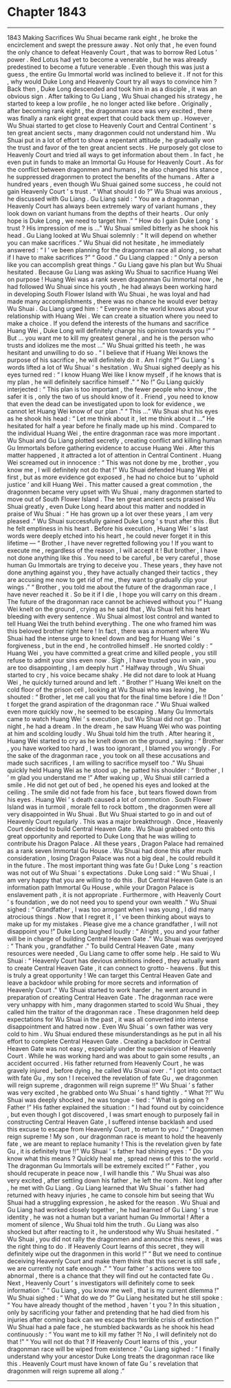 
# Chapter 1843


---

1843 Making Sacrifices
Wu Shuai became rank eight , he broke the encirclement and swept the pressure away . Not only that , he even found the only chance to defeat Heavenly Court , that was to borrow Red Lotus ’ power .
Red Lotus had yet to become a venerable , but he was already predestined to become a future venerable . Even though this was just a guess , the entire Gu Immortal world was inclined to believe it . If not for this , why would Duke Long and Heavenly Court try all ways to convince him ? Back then , Duke Long descended and took him in as a disciple , it was an obvious sign .
After talking to Gu Liang , Wu Shuai changed his strategy , he started to keep a low profile , he no longer acted like before .
Originally , after becoming rank eight , the dragonman race was very excited , there was finally a rank eight great expert that could back them up .
However , Wu Shuai started to get close to Heavenly Court and Central Continent ’ s ten great ancient sects , many dragonmen could not understand him .
Wu Shuai put in a lot of effort to show a repentant attitude , he gradually won the trust and favor of the ten great ancient sects . He purposely got close to Heavenly Court and tried all ways to get information about them .
In fact , he even put in funds to make an Immortal Gu House for Heavenly Court .
As for the conflict between dragonmen and humans , he also changed his stance , he suppressed dragonmen to protect the benefits of the humans .
After a hundred years , even though Wu Shuai gained some success , he could not gain Heavenly Court ’ s trust .
“ What should I do ?” Wu Shuai was anxious , he discussed with Gu Liang .
Gu Liang said : “ You are a dragonman , Heavenly Court has always been extremely wary of variant humans , they look down on variant humans from the depths of their hearts . Our only hope is Duke Long , we need to target him .”
“ How do I gain Duke Long ’ s trust ? His impression of me is …” Wu Shuai smiled bitterly as he shook his head .
Gu Liang looked at Wu Shuai solemnly : “ It will depend on whether you can make sacrifices .”
Wu Shuai did not hesitate , he immediately answered : “ I ’ ve been planning for the dragonman race all along , so what if I have to make sacrifices ?”
“ Good .” Gu Liang clapped : “ Only a person like you can accomplish great things .”
Gu Liang gave his plan but Wu Shuai hesitated . Because Gu Liang was asking Wu Shuai to sacrifice Huang Wei on purpose !
Huang Wei was a rank seven dragonman Gu Immortal now , he had followed Wu Shuai since his youth , he had always been working hard in developing South Flower Island with Wu Shuai , he was loyal and had made many accomplishments , there was no chance he would ever betray Wu Shuai .
Gu Liang urged him : “ Everyone in the world knows about your relationship with Huang Wei . We can create a situation where you need to make a choice . If you defend the interests of the humans and sacrifice Huang Wei , Duke Long will definitely change his opinion towards you !”
“ But … you want me to kill my greatest general , and he is the person who trusts and idolizes me the most …” Wu Shuai gritted his teeth , he was hesitant and unwilling to do so .
“ I believe that if Huang Wei knows the purpose of his sacrifice , he will definitely do it . Am I right ?” Gu Liang ’ s words lifted a lot of Wu Shuai ’ s hesitation .
Wu Shuai sighed deeply as his eyes turned red : “ I know Huang Wei like I know myself , if he knows that is my plan , he will definitely sacrifice himself .”
“ No !” Gu Liang quickly interjected : “ This plan is too important , the fewer people who know , the safer it is , only the two of us should know of it . Friend , you need to know that even the dead can be investigated upon to look for evidence , we cannot let Huang Wei know of our plan .”
“ This …” Wu Shuai shut his eyes as he shook his head : “ Let me think about it , let me think about it …”
He hesitated for half a year before he finally made up his mind .
Compared to the individual Huang Wei , the entire dragonman race was more important .
Wu Shuai and Gu Liang plotted secretly , creating conflict and killing human Gu Immortals before gathering evidence to accuse Huang Wei .
After this matter happened , it attracted a lot of attention in Central Continent .
Huang Wei screamed out in innocence : “ This was not done by me , brother , you know me , I will definitely not do that !”
Wu Shuai defended Huang Wei at first , but as more evidence got exposed , he had no choice but to ‘ uphold justice ’ and kill Huang Wei .
This matter caused a great commotion , the dragonmen became very upset with Wu Shuai , many dragonmen started to move out of South Flower Island .
The ten great ancient sects praised Wu Shuai greatly , even Duke Long heard about this matter and nodded in praise of Wu Shuai : “ He has grown up a lot over these years , I am very pleased .”
Wu Shuai successfully gained Duke Long ’ s trust after this .
But he felt emptiness in his heart .
Before his execution , Huang Wei ’ s last words were deeply etched into his heart , he could never forget it in this lifetime —
“ Brother , I have never regretted following you ! If you want to execute me , regardless of the reason , I will accept it ! But brother , I have not done anything like this . You need to be careful , be very careful , those human Gu Immortals are trying to deceive you . These years , they have not done anything against you , they have actually changed their tactics , they are accusing me now to get rid of me , they want to gradually clip your wings .”
“ Brother , you told me about the future of the dragonman race , I have never reached it . So be it if I die , I hope you will carry on this dream . The future of the dragonman race cannot be achieved without you !”
Huang Wei knelt on the ground , crying as he said that , Wu Shuai felt his heart bleeding with every sentence .
Wu Shuai almost lost control and wanted to tell Huang Wei the truth behind everything . The one who framed him was this beloved brother right here !
In fact , there was a moment where Wu Shuai had the intense urge to kneel down and beg for Huang Wei ’ s forgiveness , but in the end , he controlled himself .
He snorted coldly : “ Huang Wei , you have committed a great crime and killed people , you still refuse to admit your sins even now . Sigh , I have trusted you in vain , you are too disappointing , I am deeply hurt .”
Halfway through , Wu Shuai started to cry , his voice became shaky .
He did not dare to look at Huang Wei , he quickly turned around and left .
“ Brother !” Huang Wei knelt on the cold floor of the prison cell , looking at Wu Shuai who was leaving , he shouted : “ Brother , let me call you that for the final time before I die !! Don ’ t forget the grand aspiration of the dragonman race .”
Wu Shuai walked even more quickly now , he seemed to be escaping .
Many Gu Immortals came to watch Huang Wei ’ s execution , but Wu Shuai did not go .
That night , he had a dream .
In the dream , he saw Huang Wei who was pointing at him and scolding loudly .
Wu Shuai told him the truth .
After hearing it , Huang Wei started to cry as he knelt down on the ground , saying : “ Brother , you have worked too hard , I was too ignorant , I blamed you wrongly . For the sake of the dragonman race , you took on all these accusations and made such sacrifices , I am willing to sacrifice myself too .”
Wu Shuai quickly held Huang Wei as he stood up , he patted his shoulder : “ Brother , I ’ m glad you understand me !”
After waking up , Wu Shuai still carried a smile .
He did not get out of bed , he opened his eyes and looked at the ceiling .
The smile did not fade from his face , but tears flowed down from his eyes .
Huang Wei ’ s death caused a lot of commotion . South Flower Island was in turmoil , morale fell to rock bottom , the dragonmen were all very disappointed in Wu Shuai .
But Wu Shuai started to go in and out of Heavenly Court regularly .
This was a major breakthrough .
Once , Heavenly Court decided to build Central Heaven Gate .
Wu Shuai grabbed onto this great opportunity and reported to Duke Long that he was willing to contribute his Dragon Palace .
All these years , Dragon Palace had remained as a rank seven Immortal Gu House .
Wu Shuai had done this after much consideration , losing Dragon Palace was not a big deal , he could rebuild it in the future . The most important thing was fate Gu !
Duke Long ’ s reaction was not out of Wu Shuai ’ s expectations . Duke Long said : “ Wu Shuai , I am very happy that you are willing to do this . But Central Heaven Gate is an information path Immortal Gu House , while your Dragon Palace is enslavement path , it is not appropriate . Furthermore , with Heavenly Court ’ s foundation , we do not need you to spend your own wealth .”
Wu Shuai sighed : “ Grandfather , I was too arrogant when I was young , I did many atrocious things . Now that I regret it , I ’ ve been thinking about ways to make up for my mistakes . Please give me a chance grandfather , I will not disappoint you !”
Duke Long laughed loudly : “ Alright , you and your father will be in charge of building Central Heaven Gate .”
Wu Shuai was overjoyed : “ Thank you , grandfather .”
To build Central Heaven Gate , many resources were needed , Gu Liang came to offer some help .
He said to Wu Shuai : “ Heavenly Court has devious ambitions indeed , they actually want to create Central Heaven Gate , it can connect to grotto - heavens . But this is truly a great opportunity ! We can target this Central Heaven Gate and leave a backdoor while probing for more secrets and information of Heavenly Court .”
Wu Shuai started to work harder , he went around in preparation of creating Central Heaven Gate .
The dragonman race were very unhappy with him , many dragonmen started to scold Wu Shuai , they called him the traitor of the dragonman race .
These dragonmen held deep expectations for Wu Shuai in the past , it was all converted into intense disappointment and hatred now .
Even Wu Shuai ’ s own father was very cold to him .
Wu Shuai endured these misunderstandings as he put in all his effort to complete Central Heaven Gate .
Creating a backdoor in Central Heaven Gate was not easy , especially under the supervision of Heavenly Court .
While he was working hard and was about to gain some results , an accident occurred .
His father returned from Heavenly Court , he was gravely injured , before dying , he called Wu Shuai over .
“ I got into contact with fate Gu , my son ! I received the revelation of fate Gu , we dragonmen will reign supreme , dragonmen will reign supreme !!” Wu Shuai ’ s father was very excited , he grabbed onto Wu Shuai ’ s hand tightly .
“ What ?!” Wu Shuai was deeply shocked , he was tongue - tied : “ What is going on ? Father !”
His father explained the situation : “ I had found out by coincidence , but even though I got discovered , I was smart enough to purposely fail in constructing Central Heaven Gate , I suffered intense backlash and used this excuse to escape from Heavenly Court , to return to you .”
“ Dragonmen reign supreme ! My son , our dragonman race is meant to hold the heavenly fate , we are meant to replace humanity ! This is the revelation given by fate Gu , it is definitely true !!” Wu Shuai ’ s father had shining eyes : “ Do you know what this means ? Quickly heal me , spread news of this to the world . The dragonman Gu Immortals will be extremely excited !”
“ Father , you should recuperate in peace now , I will handle this .” Wu Shuai was also very excited , after settling down his father , he left the room .
Not long after , he met with Gu Liang .
Gu Liang learned that Wu Shuai ’ s father had returned with heavy injuries , he came to console him but seeing that Wu Shuai had a struggling expression , he asked for the reason .
Wu Shuai and Gu Liang had worked closely together , he had learned of Gu Liang ’ s true identity , he was not a human but a variant human Gu Immortal !
After a moment of silence , Wu Shuai told him the truth .
Gu Liang was also shocked but after reacting to it , he understood why Wu Shuai hesitated .
“ Wu Shuai , you did not rally the dragonmen and announce this news , it was the right thing to do . If Heavenly Court learns of this secret , they will definitely wipe out the dragonmen in this world !”
“ But we need to continue deceiving Heavenly Court and make them think that this secret is still safe , we are currently not safe enough .”
“ Your father ’ s actions were too abnormal , there is a chance that they will find out he contacted fate Gu . Next , Heavenly Court ’ s investigators will definitely come to seek information .”
“ Gu Liang , you know me well , that is my current dilemma !” Wu Shuai sighed : “ What do we do ?”
Gu Liang hesitated but he still spoke : “ You have already thought of the method , haven ’ t you ? In this situation , only by sacrificing your father and pretending that he had died from his injuries after coming back can we escape this terrible crisis of extinction !”
Wu Shuai had a pale face , he stumbled backwards as he shook his head continuously : “ You want me to kill my father ?! No , I will definitely not do that !”
“ You will not do that ? If Heavenly Court learns of this , your dragonman race will be wiped from existence .” Gu Liang sighed : “ I finally understand why your ancestor Duke Long treats the dragonman race like this . Heavenly Court must have known of fate Gu ’ s revelation that dragonmen will reign supreme all along .”

---

